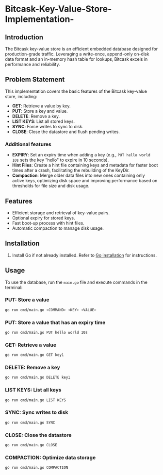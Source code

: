# Bitcask-Key-Value-Store-Implementation-


## Introduction
The Bitcask key-value store is an efficient embedded database designed for production-grade traffic. Leveraging a write-once, append-only on-disk data format and an in-memory hash table for lookups, Bitcask excels in performance and reliability.

## Problem Statement
This implementation covers the basic features of the Bitcask key-value store, including:

- **GET**: Retrieve a value by key.
- **PUT**: Store a key and value.
- **DELETE**: Remove a key.
- **LIST KEYS**: List all stored keys.
- **SYNC**: Force writes to sync to disk.
- **CLOSE**: Close the datastore and flush pending writes.

### Additional features
- **EXPIRY**: Set an expiry time when adding a key (e.g., `PUT hello world 10s` sets the key "hello" to expire in 10 seconds).
- **Hint Files**: Create a hint file containing keys and metadata for faster boot times after a crash, facilitating the rebuilding of the KeyDir.
- **Compaction**: Merge older data files into new ones containing only active keys, optimizing disk space and improving performance based on thresholds for file size and disk usage.

## Features
- Efficient storage and retrieval of key-value pairs.
- Optional expiry for stored keys.
- Fast boot-up process with hint files.
- Automatic compaction to manage disk usage.

## Installation
1. Install Go if not already installed. Refer to [Go installation](https://golang.org/doc/install) for instructions.

## Usage
To use the database, run the `main.go` file and execute commands in the terminal:

### PUT: Store a value
```bash
go run cmd/main.go <COMMAND> <KEY> <VALUE>
```
### PUT: Store a value that has an expiry time
```bash
go run cmd/main.go PUT hello world 10s
```
### GET: Retrieve a value
```bash
go run cmd/main.go GET key1
```
### DELETE: Remove a key
```bash
go run cmd/main.go DELETE key1
```
### LIST KEYS: List all keys
```bash
go run cmd/main.go LIST KEYS
```
### SYNC: Sync writes to disk
```bash
go run cmd/main.go SYNC
```
### CLOSE: Close the datastore
```bash
go run cmd/main.go CLOSE
```
### COMPACTION: Optimize data storage
```bash
go run cmd/main.go COMPACTION
```
